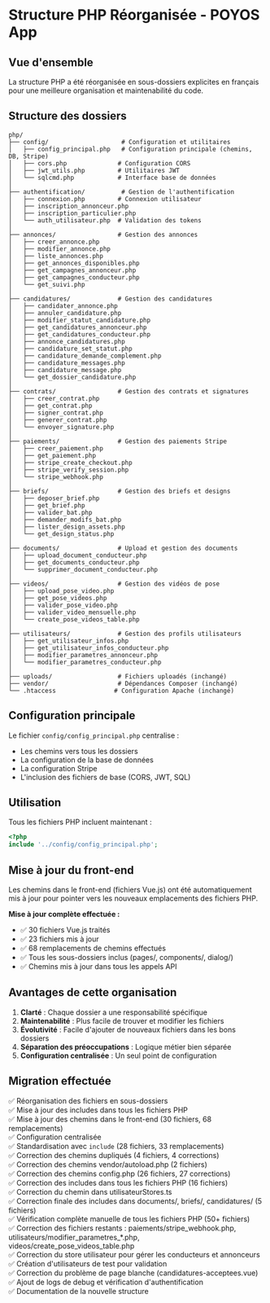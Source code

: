 # Structure PHP Réorganisée - POYOS App

## Vue d'ensemble

La structure PHP a été réorganisée en sous-dossiers explicites en français pour une meilleure organisation et maintenabilité du code.

## Structure des dossiers

```
php/
├── config/                    # Configuration et utilitaires
│   ├── config_principal.php   # Configuration principale (chemins, DB, Stripe)
│   ├── cors.php              # Configuration CORS
│   ├── jwt_utils.php         # Utilitaires JWT
│   └── sqlcmd.php            # Interface base de données
│
├── authentification/          # Gestion de l'authentification
│   ├── connexion.php         # Connexion utilisateur
│   ├── inscription_annonceur.php
│   ├── inscription_particulier.php
│   └── auth_utilisateur.php  # Validation des tokens
│
├── annonces/                 # Gestion des annonces
│   ├── creer_annonce.php
│   ├── modifier_annonce.php
│   ├── liste_annonces.php
│   ├── get_annonces_disponibles.php
│   ├── get_campagnes_annonceur.php
│   ├── get_campagnes_conducteur.php
│   └── get_suivi.php
│
├── candidatures/             # Gestion des candidatures
│   ├── candidater_annonce.php
│   ├── annuler_candidature.php
│   ├── modifier_statut_candidature.php
│   ├── get_candidatures_annonceur.php
│   ├── get_candidatures_conducteur.php
│   ├── annonce_candidatures.php
│   ├── candidature_set_statut.php
│   ├── candidature_demande_complement.php
│   ├── candidature_messages.php
│   ├── candidature_message.php
│   └── get_dossier_candidature.php
│
├── contrats/                 # Gestion des contrats et signatures
│   ├── creer_contrat.php
│   ├── get_contrat.php
│   ├── signer_contrat.php
│   ├── generer_contrat.php
│   └── envoyer_signature.php
│
├── paiements/                # Gestion des paiements Stripe
│   ├── creer_paiement.php
│   ├── get_paiement.php
│   ├── stripe_create_checkout.php
│   ├── stripe_verify_session.php
│   └── stripe_webhook.php
│
├── briefs/                   # Gestion des briefs et designs
│   ├── deposer_brief.php
│   ├── get_brief.php
│   ├── valider_bat.php
│   ├── demander_modifs_bat.php
│   ├── lister_design_assets.php
│   └── get_design_status.php
│
├── documents/                # Upload et gestion des documents
│   ├── upload_document_conducteur.php
│   ├── get_documents_conducteur.php
│   └── supprimer_document_conducteur.php
│
├── videos/                   # Gestion des vidéos de pose
│   ├── upload_pose_video.php
│   ├── get_pose_videos.php
│   ├── valider_pose_video.php
│   ├── valider_video_mensuelle.php
│   └── create_pose_videos_table.php
│
├── utilisateurs/             # Gestion des profils utilisateurs
│   ├── get_utilisateur_infos.php
│   ├── get_utilisateur_infos_conducteur.php
│   ├── modifier_parametres_annonceur.php
│   └── modifier_parametres_conducteur.php
│
├── uploads/                  # Fichiers uploadés (inchangé)
├── vendor/                   # Dépendances Composer (inchangé)
└── .htaccess                # Configuration Apache (inchangé)
```

## Configuration principale

Le fichier `config/config_principal.php` centralise :
- Les chemins vers tous les dossiers
- La configuration de la base de données
- La configuration Stripe
- L'inclusion des fichiers de base (CORS, JWT, SQL)

## Utilisation

Tous les fichiers PHP incluent maintenant :
```php
<?php
include '../config/config_principal.php';
```

## Mise à jour du front-end

Les chemins dans le front-end (fichiers Vue.js) ont été automatiquement mis à jour pour pointer vers les nouveaux emplacements des fichiers PHP.

**Mise à jour complète effectuée :**
- ✅ 30 fichiers Vue.js traités
- ✅ 23 fichiers mis à jour
- ✅ 68 remplacements de chemins effectués
- ✅ Tous les sous-dossiers inclus (pages/, components/, dialog/)
- ✅ Chemins mis à jour dans tous les appels API

## Avantages de cette organisation

1. **Clarté** : Chaque dossier a une responsabilité spécifique
2. **Maintenabilité** : Plus facile de trouver et modifier les fichiers
3. **Évolutivité** : Facile d'ajouter de nouveaux fichiers dans les bons dossiers
4. **Séparation des préoccupations** : Logique métier bien séparée
5. **Configuration centralisée** : Un seul point de configuration

## Migration effectuée

✅ Réorganisation des fichiers en sous-dossiers  
✅ Mise à jour des includes dans tous les fichiers PHP  
✅ Mise à jour des chemins dans le front-end (30 fichiers, 68 remplacements)  
✅ Configuration centralisée  
✅ Standardisation avec `include` (28 fichiers, 33 remplacements)  
✅ Correction des chemins dupliqués (4 fichiers, 4 corrections)  
✅ Correction des chemins vendor/autoload.php (2 fichiers)  
✅ Correction des chemins config.php (26 fichiers, 27 corrections)  
✅ Correction des includes dans tous les fichiers PHP (16 fichiers)  
✅ Correction du chemin dans utilisateurStores.ts  
✅ Correction finale des includes dans documents/, briefs/, candidatures/ (5 fichiers)  
✅ Vérification complète manuelle de tous les fichiers PHP (50+ fichiers)  
✅ Correction des fichiers restants : paiements/stripe_webhook.php, utilisateurs/modifier_parametres_*.php, videos/create_pose_videos_table.php  
✅ Correction du store utilisateur pour gérer les conducteurs et annonceurs  
✅ Création d'utilisateurs de test pour validation  
✅ Correction du problème de page blanche (candidatures-acceptees.vue)  
✅ Ajout de logs de debug et vérification d'authentification  
✅ Documentation de la nouvelle structure
